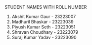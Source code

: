 STUDENT NAMES WITH ROLL NUMBER  
1. Akshit Kumar Gaur - 23223007  
2. Madhuril Bhaskar - 23223039
3. Piyush Kumar Seth - 23223051
4. Shravan Choudhary - 23223079
5. Suraj Kumar Yadav - 23223090